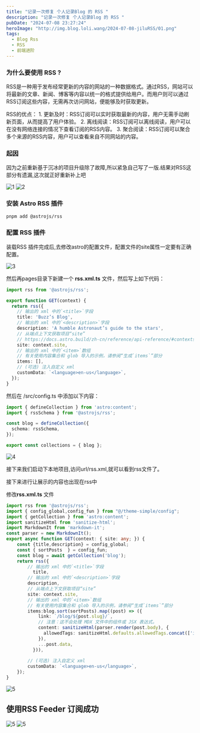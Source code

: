 ```yaml
---
title: "记录一次修复 个人记录Blog 的 RSS "
description: "记录一次修复 个人记录Blog 的 RSS "
pubDate: "2024-07-08 23:27:24"
heroImage: "http://img.blog.loli.wang/2024-07-08-jiluRSS/01.png"
tags:
  - Blog Rss
  - RSS
  - 前端进阶
---
```


### 为什么要使用 RSS ?

RSS是一种用于发布经常更新的内容的网站的一种数据格式。通过RSS，网站可以将最新的文章、新闻、博客等内容以统一的格式提供给用户。而用户则可以通过RSS订阅这些内容，无需再次访问网站，便能够及时获取更新。


RSS的优点：
    1. 更新及时：RSS订阅可以实时获取最新的内容，用户无需手动刷新页面，从而提高了用户体验。
    2. 离线阅读：RSS订阅可以离线阅读，用户可以在没有网络连接的情况下查看订阅的RSS内容。
    3. 聚合阅读：RSS订阅可以聚合多个来源的RSS内容，用户可以查看来自不同网站的内容。

### 起因

因为之前重新基于沉冰的项目升级除了故障,所以紧急自己写了一版.结果对RSS这部分有遗漏,这次就正好重新补上吧

![1](http://img.blog.loli.wang/2024-07-08-jiluRSS/01.png)
![2](http://img.blog.loli.wang/2024-07-08-jiluRSS/02.png)


### 安装 Astro RSS 插件

```bash
pnpm add @astrojs/rss
```

### 配置 RSS 插件

装载RSS 插件完成后,去修改astro的配置文件，配置文件的site属性一定要有正确配置。

![3](http://img.blog.loli.wang/2024-07-08-jiluRSS/03.png)

然后再pages目录下新建一个 **rss.xml.ts** 文件，然后写上如下代码：

```ts
import rss from '@astrojs/rss';

export function GET(context) {
  return rss({
    // 输出的 xml 中的`<title>`字段
    title: 'Buzz’s Blog',
    // 输出的 xml 中的`<description>`字段
    description: 'A humble Astronaut’s guide to the stars',
    // 从端点上下文获取项目“site”
    // https://docs.astro.build/zh-cn/reference/api-reference/#contextsite
    site: context.site,
    // 输出的 xml 中的`<item>`数组
    // 有关使用内容集合和 glob 导入的示例，请参阅“生成`items`”部分
    items: [],
    // (可选) 注入自定义 xml
    customData: `<language>en-us</language>`,
  });
}
```

然后在 /src/config.ts 中添加以下内容：

```ts
import { defineCollection } from 'astro:content';
import { rssSchema } from '@astrojs/rss';

const blog = defineCollection({
  schema: rssSchema,
});

export const collections = { blog };
```

![4](http://img.blog.loli.wang/2024-07-08-jiluRSS/04.png)

接下来我们启动下本地项目,访问url/rss.xml,就可以看到rss文件了。

接下来进行让展示的内容也出现在rss中

修改**rss.xml.ts** 文件

```ts
import rss from '@astrojs/rss';
import { config_global,config_fun } from "@/theme-simple/config";
import { getCollection } from 'astro:content';
import sanitizeHtml from 'sanitize-html';
import MarkdownIt from 'markdown-it';
const parser = new MarkdownIt();
export async function GET(context: { site: any; }) {
    const {title,description} = config_global;
    const { sortPosts  } = config_fun;
    const blog = await getCollection('blog');
    return rss({
        // 输出的 xml 中的`<title>`字段
          title, 
        // 输出的 xml 中的`<description>`字段
        description,
        // 从端点上下文获取项目“site”
        site: context.site,
        // 输出的 xml 中的`<item>`数组
        // 有关使用内容集合和 glob 导入的示例，请参阅“生成`items`”部分
        items:blog.sort(sortPosts).map((post) => ({
            link: `/blog/${post.slug}/`,
            // 注意：这不会处理 MDX 文件中的组件或 JSX 表达式。
            content: sanitizeHtml(parser.render(post.body), {
              allowedTags: sanitizeHtml.defaults.allowedTags.concat(['img'])
            }),
            ...post.data,
          })),
        
        // (可选) 注入自定义 xml
        customData: `<language>en-us</language>`,
    });
}
```

![5](http://img.blog.loli.wang/2024-07-08-jiluRSS/05.png)

## 使用RSS Feeder 订阅成功

![5](http://img.blog.loli.wang/2024-07-08-jiluRSS/06.png)
![5](http://img.blog.loli.wang/2024-07-08-jiluRSS/07.png)
